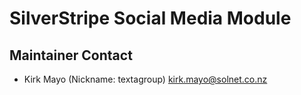 # SilverStripe Social Media Module

## Maintainer Contact

* Kirk Mayo (Nickname: textagroup) <kirk.mayo@solnet.co.nz>
